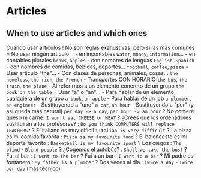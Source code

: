 # Articles

## When to use articles and which ones

Cuando usar artículos
    ! No son reglas exahustivas, pero sí las más comunes
    = No usar ningún artículo...
        - en incontables `water`, `money`, `information`...
        - en contables plurales `books`, `apples`
        - con nombres de lenguas `English`, `Spanish`
        - con nombres de comidas, bebidas, deportes... `football`, `coffee`, `pizza`
    = Usar artículo "the"...
        - Con clases de personas, animales, cosas... `the homeless`, `the rich`, `the French`
        - Transportes CON HORARIO `the bus`, `the train`, `the plane`
        - Al referirnos a un elemento concreto de un grupo `the book on the table`
    = Usar "a" o "an"...
        - Para hablar de un elemento cualquiera de un grupo `a book`, `an apple`
        - Para hablar de un job `a plumber`, `an engineer`
        - Sustituyendo a "uno" `a car`, `an hour`
        - Sustituyendo a "per" (y así queda más natural) `per day -> a day`, `per hour -> an hour`
    ? No comeré queso ni carne: `I won't eat CHEESE or MEAT`
    ? ¿Crees que los ordenadores sustituirán a los profesores? : `Do you think COMPUTERS will replace TEACHERS?`
    ? El italiano es muy difícil : `Italian is very difficult`
    ? La pizza es mi comida favorita : `Pizza is my favourite food`
    ? El baloncesto es mi deporte favorito : `Basketball is my favourite sport`
    ? Los ciegos : `The blind` - `Blind people`
    ? ¿Cogemos el autobús? : `Shall we take the bus?`
    ? Fui al bar : `I went to the bar`
    ? Fui a un bar : `I went to a bar`
    ? Mi padre es fontanero : `My father is a plumber`
    ? Dos veces al día : `Twice a day` - `Twice per day` (más técnico)
